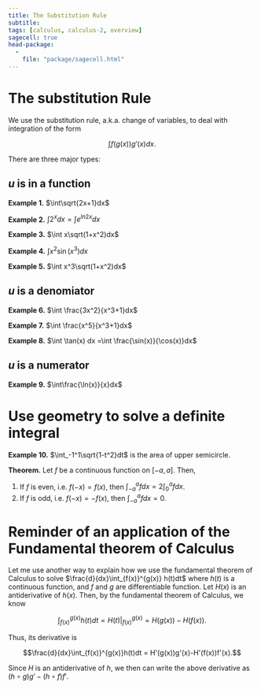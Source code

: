 ```yaml
---
title: The Substitution Rule
subtitle: 
tags: [calculus, calculus-2, overview]
sagecell: true
head-package:
  -
    file: "package/sagecell.html"
---
```


# The substitution Rule

We use the substitution rule, a.k.a. change of variables, to deal with integration of the form

$$\int f(g(x))g'(x)dx.$$

There are three major types:

## $u$ is in a function

**Example 1.** $\int\sqrt{2x+1}dx$

**Example 2.** $\int 2^xdx = \int e^{ln 2 x}dx$

**Example 3.** $\int x\sqrt(1+x^2)dx$

**Example 4.** $\int x^2\sin(x^3)dx$

**Example 5.** $\int x^3\sqrt(1+x^2)dx$

## $u$ is a denomiator

**Example 6.** $\int \frac{3x^2}{x^3+1}dx$

**Example 7.** $\int \frac{x^5}{x^3+1}dx$

**Example 8.** $\int \tan(x) dx =\int \frac{\sin(x)}{\cos(x)}dx$

## $u$ is a numerator

**Example 9.** $\int\frac{\ln(x)}{x}dx$

# Use geometry to solve a definite integral

**Example 10.** $\int_-1^1\sqrt{1-t^2}dt$ is the area of upper semicircle.

**Theorem.** Let $f$ be a continuous function on $[-a,a]$. Then, 
1. If $f$ is even, i.e. $f(-x)=f(x)$, then $\int_{-a}^{a}fdx = 2\int_0^afdx$.
2. If $f$ is odd, i.e. $f(-x)=-f(x)$, then $\int_{-a}^{a}fdx = 0$.

# Reminder of an application of the Fundamental theorem of Calculus

Let me use another way to explain how we use the fundamental theorem of Calculus to solve $\frac{d}{dx}\int_{f(x)}^{g(x)} h(t)dt$ where $h(t)$ is a continuous function, and $f$ and $g$ are differentiable function. Let $H(x)$ is an antiderivative of $h(x)$. Then, by the fundamental theorem of Calculus, we know

$$\int_{f(x)}^{g(x)}h(t)dt = \left.H(t)\right|_{f(x)}^{g(x)} = H(g(x))-H(f(x)).$$

Thus, its derivative is

$$\frac{d}{dx}\int_{f(x)}^{g(x)}h(t)dt = H'(g(x))g'(x)-H'(f(x))f'(x).$$

Since $H$ is an antiderivative of $h$, we then can write the above derivative as $(h\circ g)g' - (h\circ f)f'$.